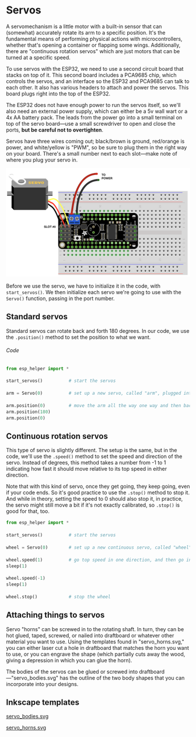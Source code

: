 # Servos

A servomechanism is a little motor with a built-in sensor that can (somewhat) accurately rotate its arm to a specific position. It's the fundamental means of performing physical actions with microcontrollers, whether that's opening a container or flapping some wings. Additionally, there are "continuous rotation servos" which are just motors that can be turned at a specific speed.

To use servos with the ESP32, we need to use a second circuit board that stacks on top of it. This second board includes a PCA9685 chip, which controls the servos, and an interface so the ESP32 and PCA9685 can talk to each other. It also has various headers to attach and power the servos. This board plugs right into the top of the ESP32.

The ESP32 does not have enough power to run the servos itself, so we'll also need an external power supply, which can either be a 5v wall wart or a 4x AA battery pack. The leads from the power go into a small terminal on top of the servo board—use a small screwdriver to open and close the ports, **but be careful not to overtighten**.

Servos have three wires coming out; black/brown is ground, red/orange is power, and white/yellow is "PWM", so be sure to plug them in the right way on your board. There's a small number next to each slot—make note of where you plug your servo in.


![](img/servo.png)	


Before we use the servo, we have to initialize it in the code, with `start_servos()`. We then initialize each servo we're going to use with the `Servo()` function, passing in the port number.

## Standard servos

Standard servos can rotate back and forth 180 degrees. In our code, we use the `.position()` method to set the position to what we want.


###### Code


```py
from esp_helper import *

start_servos() 			# start the servos

arm = Servo(0)			# set up a new servo, called "arm", plugged into slot 0

arm.position(0)			# move the arm all the way one way and then back again
arm.position(180)
arm.position(0)
```


## Continuous rotation servos

This type of servo is slightly different. The setup is the same, but in the code, we'll use the `.speed()` method to set the speed and direction of the servo. Instead of degrees, this method takes a number from -1 to 1 indicating how fast it should move relative to its top speed in either direction.

Note that with this kind of servo, once they get going, they keep going, even if your code ends. So it's good practice to use the `.stop()` method to stop it. And while in theory, setting the speed to 0 should also stop it, in practice, the servo might still move a bit if it's not exactly calibrated, so `.stop()` is good for that, too.

```py
from esp_helper import *

start_servos() 			# start the servos

wheel = Servo(0)		# set up a new continuous servo, called "wheel", plugged into slot 0

wheel.speed(1)			# go top speed in one direction, and then go in the other
sleep(1)

wheel.speed(-1)
sleep(1)

wheel.stop()			# stop the wheel
```

## Attaching things to servos

Servo "horns" can be screwed in to the rotating shaft. In turn, they can be hot glued, taped, screwed, or nailed into draftboard or whatever other material you want to use. Using the templates found in "servo_horns.svg," you can either laser cut a hole in draftboard that matches the horn you want to use, or you can engrave the shape (which partially cuts away the wood, giving a depression in which you can glue the horn).

The bodies of the servos can be glued or screwed into draftboard—"servo_bodies.svg" has the outline of the two body shapes that you can incorporate into your designs.


## Inkscape templates

[servo_bodies.svg](cuts/servo_bodies.svg)

[servo_horns.svg](cuts/servo_horns.svg)


<!-- 

https://learn.adafruit.com/adafruit-8-channel-pwm-or-servo-featherwing

Errno 19 ENODEV means that the module couldn't find the I2C sensor

 -->
